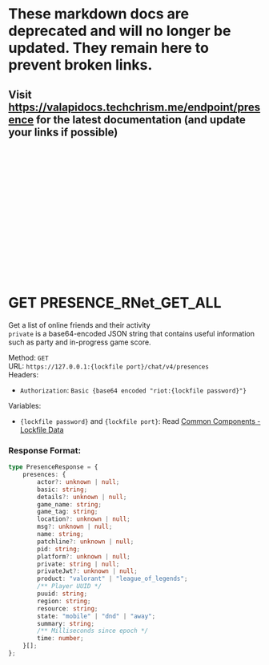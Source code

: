 <!--

This file is automatically generated!
Do not edit it directly!
See https://github.com/techchrism/valorant-api-docs/blob/trunk/contributing.md for more information.

-->

# These markdown docs are deprecated and will no longer be updated. They remain here to prevent broken links.
## Visit <https://valapidocs.techchrism.me/endpoint/presence> for the latest documentation (and update your links if possible)
<br><br><br><br><br><br><br><br><br><br><br><br><br><br><br>
# GET PRESENCE_RNet_GET_ALL

Get a list of online friends and their activity  
`private` is a base64-encoded JSON string that contains useful information such as party and in-progress game score.  


Method: `GET`  
URL: `https://127.0.0.1:{lockfile port}/chat/v4/presences`  
Headers:
 - `Authorization`: `Basic {base64 encoded "riot:{lockfile password}"}`

Variables:
 - `{lockfile password}` and `{lockfile port}`: Read [Common Components - Lockfile Data](../common-components.md#lockfile-data)


### Response Format:
```ts
type PresenceResponse = {
    presences: {
        actor?: unknown | null;
        basic: string;
        details?: unknown | null;
        game_name: string;
        game_tag: string;
        location?: unknown | null;
        msg?: unknown | null;
        name: string;
        patchline?: unknown | null;
        pid: string;
        platform?: unknown | null;
        private: string | null;
        privateJwt?: unknown | null;
        product: "valorant" | "league_of_legends";
        /** Player UUID */
        puuid: string;
        region: string;
        resource: string;
        state: "mobile" | "dnd" | "away";
        summary: string;
        /** Milliseconds since epoch */
        time: number;
    }[];
};
```
